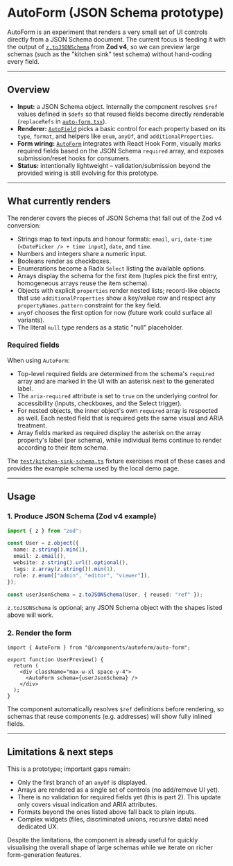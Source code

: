 # AutoForm (JSON Schema prototype)

AutoForm is an experiment that renders a very small set of UI controls directly from a JSON Schema document. The current focus is
feeding it with the output of [`z.toJSONSchema`](https://zod.dev/?id=json-schema) from **Zod v4**, so we can preview large schemas
(such as the "kitchen sink" test schema) without hand-coding every field.

---

## Overview

- **Input:** a JSON Schema object. Internally the component resolves `$ref` values defined in `$defs` so that reused fields become
  directly renderable (`replaceRefs` in [`auto-form.tsx`](src/components/autoform/auto-form.tsx)).
- **Renderer:** [`AutoField`](src/components/autoform/auto-field.tsx) picks a basic control for each property based on its `type`,
  `format`, and helpers like `enum`, `anyOf`, and `additionalProperties`.
- **Form wiring:** [`AutoForm`](src/components/autoform/auto-form.tsx) integrates with React Hook Form, visually marks required
  fields based on the JSON Schema `required` array, and exposes submission/reset hooks for consumers.
- **Status:** intentionally lightweight – validation/submission beyond the provided wiring is still evolving for this prototype.

---

## What currently renders

The renderer covers the pieces of JSON Schema that fall out of the Zod v4 conversion:

- Strings map to text inputs and honour formats: `email`, `uri`, `date-time` (`<DatePicker /> + time input`), `date`, and `time`.
- Numbers and integers share a numeric input.
- Booleans render as checkboxes.
- Enumerations become a Radix `Select` listing the available options.
- Arrays display the schema for the first item (tuples pick the first entry, homogeneous arrays reuse the item schema).
- Objects with explicit `properties` render nested lists; record-like objects that use `additionalProperties` show a key/value row
  and respect any `propertyNames.pattern` constraint for the key field.
- `anyOf` chooses the first option for now (future work could surface all variants).
- The literal `null` type renders as a static "null" placeholder.

### Required fields

When using `AutoForm`:

- Top-level required fields are determined from the schema's `required` array and are marked in the UI with an asterisk next to the
  generated label.
- The `aria-required` attribute is set to `true` on the underlying control for accessibility (inputs, checkboxes, and the Select
  trigger).
- For nested objects, the inner object's own `required` array is respected as well. Each nested field that is required gets the same
  visual and ARIA treatment.
- Array fields marked as required display the asterisk on the array property's label (per schema), while individual items continue to
  render according to their item schema.

The [`test/kitchen-sink-schema.ts`](test/kitchen-sink-schema.ts) fixture exercises most of these cases and provides the example
schema used by the local demo page.

---

## Usage

### 1. Produce JSON Schema (Zod v4 example)

```ts
import { z } from "zod";

const User = z.object({
  name: z.string().min(1),
  email: z.email(),
  website: z.string().url().optional(),
  tags: z.array(z.string()).min(1),
  role: z.enum(["admin", "editor", "viewer"]),
});

const userJsonSchema = z.toJSONSchema(User, { reused: "ref" });
```

`z.toJSONSchema` is optional; any JSON Schema object with the shapes listed above will work.

### 2. Render the form

```tsx
import { AutoForm } from "@/components/autoform/auto-form";

export function UserPreview() {
  return (
    <div className="max-w-xl space-y-4">
      <AutoForm schema={userJsonSchema} />
    </div>
  );
}
```

The component automatically resolves `$ref` definitions before rendering, so schemas that reuse components (e.g. addresses) will
show fully inlined fields.

---

## Limitations & next steps

This is a prototype; important gaps remain:

- Only the first branch of an `anyOf` is displayed.
- Arrays are rendered as a single set of controls (no add/remove UI yet).
- There is no validation for required fields yet (this is part 2). This update only covers visual indication and ARIA attributes.
- Formats beyond the ones listed above fall back to plain inputs.
- Complex widgets (files, discriminated unions, recursive data) need dedicated UX.

Despite the limitations, the component is already useful for quickly visualising the overall shape of large schemas while we iterate
on richer form-generation features.
